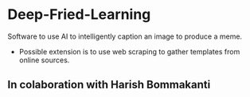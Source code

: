 # Deep-Fried-Learning
Software to use AI to intelligently caption an image to produce a meme.
- Possible extension is to use web scraping to gather templates from online sources.

## In colaboration with Harish Bommakanti
